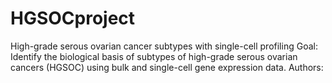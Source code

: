 # HGSOCproject
High-grade serous ovarian cancer subtypes with single-cell profiling
Goal: Identify the biological basis of subtypes of high-grade serous ovarian cancers (HGSOC) using bulk and single-cell gene expression data.
Authors: 
